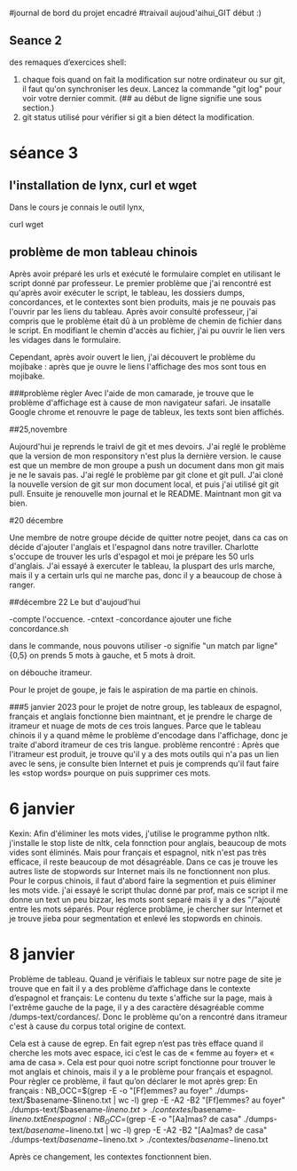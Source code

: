 #journal de bord du projet encadré
#traivail aujoud'aihui_GIT début :)






## Seance 2
des remaques d’exercices shell:
1. chaque fois quand on fait la modification sur notre ordinateur ou sur git, il faut qu'on synchroniser les deux.
   Lancez la commande "git log" pour voir votre dernier commit.
   (## au début de ligne signifie une sous section.)
2. git status utilisé pour vérifier si git a bien détect la modification.

# séance 3


##



## l'installation de lynx, curl et wget 

Dans le cours je connais le outil lynx, 

curl 
wget 

## problème de mon tableau chinois

Après avoir préparé les urls et exécuté le formulaire complet en utilisant le script donné par professeur. Le premier problème que j'ai rencontré est qu'après avoir exécuter le script, le tableau, les dossiers dumps, concordances, et le contextes sont bien produits, mais je ne pouvais pas l'ouvrir par les liens du tableau. Après avoir consulté professeur, j'ai compris que le problème était dû à un problème de chemin de fichier dans le script. En modifiant le chemin d'accès au fichier, j'ai pu ouvrir le lien vers les vidages dans le formulaire. 
 
Cependant, après avoir ouvert le lien, j'ai découvert le problème du mojibake : après que je ouvre le liens l'affichage des mos sont tous en mojibake. 

###problème règler
Avec l'aide de mon camarade,  je trouve que le problème d'affichage est à cause de mon navigateur safari. Je insatalle Google chrome et renouvre le page de tableux, les texts sont bien affichés. 

##25,novembre 

Aujourd'hui je reprends le traivl de git et mes devoirs. J'ai reglé le problème que la version de mon responsitory n'est plus la dernière version.
le cause est que un membre de mon groupe a push un document dans mon git mais je ne le savais pas.
J'ai reglé le problème par git clone et git pull. J'ai cloné la nouvelle version de git sur mon document local, et puis j'ai utilisé git git pull.
Ensuite je renouvelle mon journal et le README.
Maintnant mon git va bien.

#20 décembre

Une membre de notre groupe décide de quitter notre peojet, dans ca cas on décide d'ajouter l'anglais et l'espagnol dans notre traviller. Charlotte s'occupe de trouver les urls d'espagol et moi je prépare les 50 urls d'anglais. J'ai essayé à exercuter le tableau, la pluspart des urls marche, mais il y a certain urls qui ne marche pas, donc il y a beaucoup de chose à ranger. 



##décembre 22
Le but d'aujoud'hui

-compte l'occuence.
-cntext
-concordance
ajouter une fiche concordance.sh


dans le commande, nous pouvons utiliser -o signifie "un match par ligne"
{0,5} on prends 5 mots à gauche, et 5 mots à droit.

on débouche itrameur.

Pour le projet de goupe, je fais le aspiration de ma partie en chinois.



###5 janvier 2023
pour le projet  de notre group, les tableaux de espagnol, français et anglais fonctionne bien maintnant, et je prendre le charge de itrameur et nuage de mots de ces trois langues. 
Parce que le  tableau chinois il y a quand même le problème d'encodage dans l'affichage, donc je traite d'abord itrameur de ces tris langue. 
problème rencontré : Après que l'itrameur est produit, je trouve qu'il y a des mots outils qui n'a pas un lien avec le sens,  je consulte bien Internet et puis je comprends qu'il faut faire les 
«stop words» pourque on puis supprimer ces mots. 

# 6 janvier
 Kexin: 
 Afin d'éliminer les mots vides, j'utilise le programme python nltk. j'installe le stop liste de nltk, cela fonnction pour anglais, beaucoup de mots vides sont éliminés. 
 Mais pour français et espagnol, nitk n'est pas très efficace, il reste beaucoup de mot désagréable. Dans ce cas je trouve les autres liste de stopwords sur Internet mais ils ne fonctionnent non plus. 
 Pour le corpus chinois, il faut d'abord faire la segmention et puis éliminer les mots vide. j'ai essayé le script thulac donné par prof, mais ce script il me donne un text un peu bizzar, les mots sont separé mais il y a des "/"ajouté entre les mots séparés.
 Pour réglerce problàme, je chercher sur Internet et je trouve jieba pour segmentation et enlevé les stopwords en chinois. 

# 8 janvier 

Problème de tableau. 
Quand je vérifiais le tableux sur notre page de site je trouve que en fait il y a des problème d’affichage dans le contexte d’espagnol et français: Le contenu du texte s'affiche sur la page, mais à l'extrême gauche de la page, il y a des caractère désagréable comme /dumps-text/cordances/. Donc le problème qu'on a rencontré dans itrameur c'est à cause du corpus total origine de context. 

Cela est à cause de egrep. 
En fait egrep n’est pas très efface  quand il cherche les mots avec espace, ici c’est le cas de « femme au foyer» et « ama de casa ». Cela est pour quoi notre script fonctionne pour trouver le mot anglais et chinois,  mais il y a le problème pour français et espagnol. 
 Pour règler ce problème, il faut qu’on déclarer le mot après grep: 
En français : 
NB_OCC=$(grep -E -o "[Ff]emmes? au foyer" ./dumps-text/$basename-$lineno.txt | wc -l)
grep -E -A2 -B2 "[Ff]emmes? au foyer" ./dumps-text/$basename-$lineno.txt > ./contextes/$basename-$lineno.txt
En espagnol : 
NB_OCC=$(grep -E -o "[Aa]mas? de casa" ./dumps-text/$basename-$lineno.txt | wc -l)
grep -E -A2 -B2 "[Aa]mas? de casa" ./dumps-text/$basename-$lineno.txt > ./contextes/$basename-$lineno.txt

Après ce changement, les contextes fonctionnent bien. 





